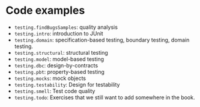 # Code examples

* `testing.findBugsSamples`: quality analysis
* `testing.intro`: introduction to JUnit
* `testing.domain`: specification-based testing, boundary testing, domain testing.
* `testing.structural`: structural testing
* `testing.model`: model-based testing
* `testing.dbc`: design-by-contracts
* `testing.pbt`: property-based testing
* `testing.mocks`: mock objects
* `testing.testability`: Design for testability
* `testing.smell`: Test code quality
* `testing.todo`: Exercises that we still want to add somewhere in the book.

